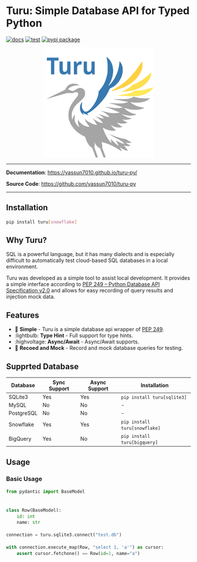 # Turu: Simple Database API for Typed Python

<!-- --8<-- [start:badges] -->
[![docs](https://github.com/yassun7010/turu-py/actions/workflows/publish-mkdocs.yml/badge.svg)](https://yassun7010.github.io/turu-py/)
[![test](https://github.com/yassun7010/turu-py/actions/workflows/test-suite.yml/badge.svg)](https://github.com/yassun7010/turu-py/actions)
[![pypi package](https://badge.fury.io/py/turu.svg)](https://pypi.org/project/turu)
<!-- --8<-- [end:badges] -->

<p align="center">
    <img alt="logo" src="./docs/images/logo.svg" width="300" />
</p>

---

**Documentation**: <a href="https://yassun7010.github.io/turu-py/" target="_blank">https://yassun7010.github.io/turu-py/</a>

**Source Code**: <a href="https://github.com/yassun7010/turu-py" target="_blank">https://github.com/yassun7010/turu-py</a>

---

## Installation

```bash
pip install turu[snowflake]
```

<!-- --8<-- [start:why_turu] -->
## Why Turu?
SQL is a powerful language, but it has many dialects and is especially difficult to automatically test cloud-based SQL databases in a local environment.

Turu was developed as a simple tool to assist local development.
It provides a simple interface according to [PEP 249 – Python Database API Specification v2.0](https://peps.python.org/pep-0249/) and allows for easy recording of query results and injection mock data.
<!-- --8<-- [end:why_turu] -->

<!-- --8<-- [start:features] -->
## Features

- :rocket: **Simple** - Turu is a simple database api wrapper of [PEP 249](https://peps.python.org/pep-0249/).
- :lightbulb: **Type Hint**  - Full support for type hints.
- :highvoltage: **Async/Await** - Async/Await supports.
- :test_tube: **Recoed and Mock** - Record and mock database queries for testing.
<!-- --8<-- [end:features] -->

## Supprted Database

| Database   | Sync Support | Async Support | Installation                  |
| ---------- | ------------ | ------------- | ----------------------------- |
| SQLite3    | Yes          | Yes           | `pip install turu[sqlite3]`   |
| MySQL      | No           | No            |  -                            |
| PostgreSQL | No           | No            |  -                            |
| Snowflake  | Yes          | Yes           | `pip install turu[snowflake]` |
| BigQuery   | Yes          | No            | `pip install turu[bigquery]`  |

## Usage

### Basic Usage

```python
from pydantic import BaseModel


class Row(BaseModel):
    id: int
    name: str

connection = turu.sqlite3.connect("test.db")

with connection.execute_map(Row, "select 1, 'a'") as cursor:
    assert cursor.fetchone() == Row(id=1, name="a")
```
